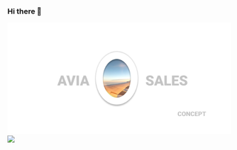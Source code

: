 ### Hi there 👋

<img src="https://github.com/adevelopers/AviasalesConcept/blob/main/aviasales-concept.png" width="640" />

<img src="https://github-readme-stats.vercel.app/api?username=adevelopers&show_icons=true&title_color=fff&icon_color=79ff97&text_color=9f9f9f&bg_color=151515" />
